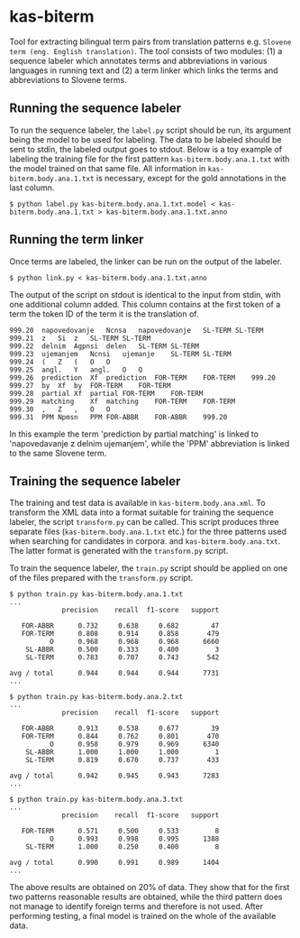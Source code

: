 # kas-biterm

Tool for extracting bilingual term pairs from translation patterns e.g. ```Slovene term (eng. English translation)```. The tool consists of two modules: (1) a sequence labeler which annotates terms and abbreviations in various languages in running text and (2) a term linker which links the terms and abbreviations to Slovene terms.

## Running the sequence labeler

To run the sequence labeler, the ```label.py``` script should be run, its argument being the model to be used for labeling. The data to be labeled should be sent to stdin, the labeled output goes to stdout. Below is a toy example of labeling the training file for the first pattern ```kas-biterm.body.ana.1.txt``` with the model trained on that same file. All information in ```kas-biterm.body.ana.1.txt``` is necessary, except for the gold annotations in the last column.

```
$ python label.py kas-biterm.body.ana.1.txt.model < kas-biterm.body.ana.1.txt > kas-biterm.body.ana.1.txt.anno
```

## Running the term linker

Once terms are labeled, the linker can be run on the output of the labeler.

```
$ python link.py < kas-biterm.body.ana.1.txt.anno
```

The output of the script on stdout is identical to the input from stdin, with one additional column added. This column contains at the first token of a term the token ID of the term it is the translation of.

```
999.20	napovedovanje	Ncnsa	napovedovanje	SL-TERM	SL-TERM	
999.21	z	Si	z	SL-TERM	SL-TERM	
999.22	delnim	Agpnsi	delen	SL-TERM	SL-TERM	
999.23	ujemanjem	Ncnsi	ujemanje	SL-TERM	SL-TERM	
999.24	(	Z	(	O	O	
999.25	angl.	Y	angl.	O	O	
999.26	prediction	Xf	prediction	FOR-TERM	FOR-TERM	999.20
999.27	by	Xf	by	FOR-TERM	FOR-TERM	
999.28	partial	Xf	partial	FOR-TERM	FOR-TERM	
999.29	matching	Xf	matching	FOR-TERM	FOR-TERM	
999.30	,	Z	,	O	O	
999.31	PPM	Npmsn	PPM	FOR-ABBR	FOR-ABBR	999.20
```

In this example the term 'prediction by partial matching' is linked to 'napovedavanje z delnim ujemanjem', while the 'PPM' abbreviation is linked to the same Slovene term.

## Training the sequence labeler

The training and test data is available in ```kas-biterm.body.ana.xml```. To transform the XML data into a format suitable for training the sequence labeler, the script ```transform.py``` can be called. This script produces three separate files (```kas-biterm.body.ana.1.txt``` etc.) for the three patterns used when searching for candidates in corpora. and ```kas-biterm.body.ana.txt```. The latter format is generated with the ```transform.py``` script.

To train the sequence labeler, the ```train.py``` script should be applied on one of the files prepared with the ```transform.py``` script.

```
$ python train.py kas-biterm.body.ana.1.txt
...
             precision    recall  f1-score   support

   FOR-ABBR      0.732     0.638     0.682        47
   FOR-TERM      0.808     0.914     0.858       479
          O      0.968     0.968     0.968      6660
    SL-ABBR      0.500     0.333     0.400         3
    SL-TERM      0.783     0.707     0.743       542

avg / total      0.944     0.944     0.944      7731
...

$ python train.py kas-biterm.body.ana.2.txt
...
             precision    recall  f1-score   support

   FOR-ABBR      0.913     0.538     0.677        39
   FOR-TERM      0.844     0.762     0.801       470
          O      0.958     0.979     0.969      6340
    SL-ABBR      1.000     1.000     1.000         1
    SL-TERM      0.819     0.670     0.737       433

avg / total      0.942     0.945     0.943      7283
...

$ python train.py kas-biterm.body.ana.3.txt
...
             precision    recall  f1-score   support

   FOR-TERM      0.571     0.500     0.533         8
          O      0.993     0.998     0.995      1388
    SL-TERM      1.000     0.250     0.400         8

avg / total      0.990     0.991     0.989      1404
...
```

The above results are obtained on 20% of data. They show that for the first two patterns reasonable results are obtained, while the third pattern does not manage to identify foreign terms and therefore is not used. After performing testing, a final model is trained on the whole of the available data.
